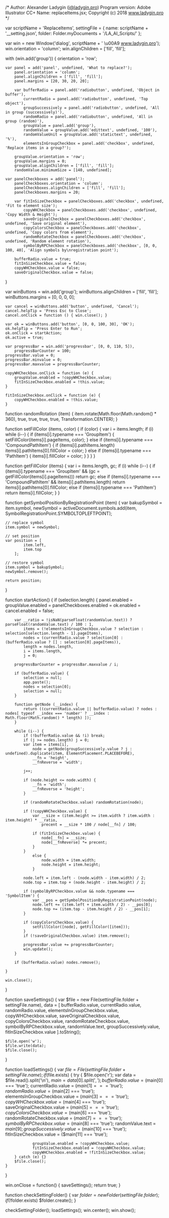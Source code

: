 /* 
  Author: Alexander Ladygin (i@ladygin.pro)
  Program version: Adobe Illustrator CC+
  Name: replaceItems.jsx;
  Copyright (c) 2018
  www.ladygin.pro
*/

var scriptName = 'ReplaceItems',
    settingFile = {
        name: scriptName + '__setting.json',
        folder: Folder.myDocuments + '/LA_AI_Scripts/'
    };

var win = new Window('dialog', scriptName + ' \u00A9 www.ladygin.pro');
    win.orientation = 'column';
    win.alignChildren = ['fill', 'fill'];

with (win.add('group')) {
    orientation = 'row';

    var panel = add('panel', undefined, 'What to replace?');
        panel.orientation = 'column';
        panel.alignChildren = ['fill', 'fill'];
        panel.margins = [20, 30, 20, 20];

        var bufferRadio = panel.add('radiobutton', undefined, 'Object in buffer'),
            currentRadio = panel.add('radiobutton', undefined, 'Top object'),
            groupSuccessively = panel.add('radiobutton', undefined, 'All in group (successively)'),
            randomRadio = panel.add('radiobutton', undefined, 'All in group (random)'),
            groupValue = panel.add('group'),
            randomValue = groupValue.add('edittext', undefined, '100'),
            randomValueUnit = groupValue.add('statictext', undefined, '%'),
            elementsInGroupCheckbox = panel.add('checkbox', undefined, 'Replace items in a group?');

        groupValue.orientation = 'row';
        groupValue.margins = 0;
        groupValue.alignChildren = ['fill', 'fill'];
        randomValue.minimumSize = [140, undefined];

    var panelCheckboxes = add('panel');
        panelCheckboxes.orientation = 'column';
        panelCheckboxes.alignChildren = ['fill', 'fill'];
        panelCheckboxes.margins = 20;

        var fitInSizeCheckbox = panelCheckboxes.add('checkbox', undefined, 'Fit to element size');
            copyWHCheckbox = panelCheckboxes.add('checkbox', undefined, 'Copy Width & Height');
            saveOriginalCheckbox = panelCheckboxes.add('checkbox', undefined, 'Save original element'),
            copyColorsCheckbox = panelCheckboxes.add('checkbox', undefined, 'Copy colors from element'),
            randomRotateCheckbox = panelCheckboxes.add('checkbox', undefined, 'Random element rotation'),
            symbolByRPCheckbox = panelCheckboxes.add('checkbox', [0, 0, 100, 40], 'Align symbols by\nregistration point');

        bufferRadio.value = true;
        fitInSizeCheckbox.value = false;
        copyWHCheckbox.value = false;
        saveOriginalCheckbox.value = false;

}

var winButtons = win.add('group');
    winButtons.alignChildren = ['fill', 'fill'];
    winButtons.margins = [0, 0, 0, 0];

    var cancel = winButtons.add('button', undefined, 'Cancel');
    cancel.helpTip = 'Press Esc to Close';
    cancel.onClick = function () { win.close(); }

    var ok = winButtons.add('button', [0, 0, 100, 30], 'OK');
    ok.helpTip = 'Press Enter to Run';
    ok.onClick = startAction;
    ok.active = true;

    var progressBar = win.add('progressbar', [0, 0, 110, 5]),
        progressBarCounter = 100;
    progressBar.value = 0;
    progressBar.minvalue = 0;
    progressBar.maxvalue = progressBarCounter;

    copyWHCheckbox.onClick = function (e) {
        groupValue.enabled = !copyWHCheckbox.value;
        fitInSizeCheckbox.enabled = !this.value;
    }

    fitInSizeCheckbox.onClick = function (e) {
        copyWHCheckbox.enabled = !this.value;
    }

function randomRotation (item) {
    item.rotate(Math.floor(Math.random() * 360), true, true, true, true, Transformation.CENTER);
}

function setFillColor (items, color) {
    if (color) {
        var i = items.length;
        if (i) while (i--) {
            if (items[i].typename === 'GroupItem') {
                setFillColor(items[i].pageItems, color);
            }
                else if (items[i].typename === 'CompoundPathItem') {
                    if (items[i].pathItems.length) items[i].pathItems[0].fillColor = color;
                }
                else if (items[i].typename === 'PathItem') {
                    items[i].fillColor = color;
                }
        }
    }
}

function getFillColor (items) {
    var i = items.length, gc;
    if (i) while (i--) {
        if (items[i].typename === 'GroupItem' && (gc = getFillColor(items[i].pageItems))) return gc;
            else if (items[i].typename === 'CompoundPathItem' && items[i].pathItems.length) return items[i].pathItems[0].fillColor;
            else if (items[i].typename === 'PathItem') return items[i].fillColor;
    }
}

function getSymbolPositionByRegistrationPoint (item) {
    var bakupSymbol = item.symbol,
        newSymbol = activeDocument.symbols.add(item, SymbolRegistrationPoint.SYMBOLTOPLEFTPOINT);

    // replace symbol
    item.symbol = newSymbol;

    // set position
    var position = [
            item.left,
            item.top
        ];

    // restore symbol
    item.symbol = bakupSymbol;
    newSymbol.remove();
    
    return position;
}

function startAction() {
    if (selection.length) {
        panel.enabled = groupValue.enabled = panelCheckboxes.enabled = ok.enabled = cancel.enabled = false;

        var __ratio = !isNaN(parseFloat(randomValue.text)) ? parseFloat(randomValue.text) / 100 : 1,
            items = (!elementsInGroupCheckbox.value ? selection : selection[selection.length - 1].pageItems),
            nodes = (currentRadio.value ? selection[0] : (bufferRadio.value ? [] : selection[0].pageItems)),
            length = nodes.length,
            i = items.length,
            j = 0;

        progressBarCounter = progressBar.maxvalue / i;

        if (bufferRadio.value) {
            selection = null;
            app.paste();
            nodes = selection[0];
            selection = null;
        }

        function getNode (__index) {
            return ((currentRadio.value || bufferRadio.value) ? nodes : nodes[ typeof __index === 'number' ? __index : Math.floor(Math.random() * length) ]);
        }

        while (i--) {
            if (!bufferRadio.value && !i) break;
            if (j >= nodes.length) j = 0;
            var item = items[i],
                node = getNode(groupSuccessively.value ? j : undefined).duplicate(item, ElementPlacement.PLACEBEFORE),
                __fn = 'height',
                __fnReverse = 'width';

            j++;

            if (node.height <= node.width) {
                __fn = 'width';
                __fnReverse = 'height';
            }

            if (randomRotateCheckbox.value) randomRotation(node);

            if (!copyWHCheckbox.value) {
                var __size = (item.height >= item.width ? item.width : item.height) * __ratio,
                    precent = __size * 100 / node[__fn] / 100;

                if (fitInSizeCheckbox.value) {
                    node[__fn] = __size;
                    node[__fnReverse] *= precent;
                }
            }
                else {
                    node.width = item.width;
                    node.height = item.height;
                }

            node.left = item.left - (node.width - item.width) / 2;
            node.top = item.top + (node.height - item.height) / 2;

            if (symbolByRPCheckbox.value && node.typename === 'SymbolItem') {
                var __pos = getSymbolPositionByRegistrationPoint(node);
                node.left += (item.left + item.width / 2) - __pos[0];
                node.top += (item.top - item.height / 2) - __pos[1];
            }

            if (copyColorsCheckbox.value) {
                setFillColor([node], getFillColor([item]));
            }
            if (!saveOriginalCheckbox.value) item.remove();

            progressBar.value += progressBarCounter;
            win.update();
        }

        if (bufferRadio.value) nodes.remove();

    }

    win.close();
}

function saveSettings() {
    var $file = new File(settingFile.folder + settingFile.name),
        data = [
            bufferRadio.value,
            currentRadio.value,
            randomRadio.value,
            elementsInGroupCheckbox.value,
            copyWHCheckbox.value,
            saveOriginalCheckbox.value,
            copyColorsCheckbox.value,
            randomRotateCheckbox.value,
            symbolByRPCheckbox.value,
            randomValue.text,
            groupSuccessively.value,
            fitInSizeCheckbox.value
        ].toString();

    $file.open('w');
    $file.write(data);
    $file.close();
}

function loadSettings() {
    var $file = File(settingFile.folder + settingFile.name);
    if ($file.exists) {
        try {
            $file.open('r');
            var data = $file.read().split('\n'),
                $main = data[0].split(',');
                bufferRadio.value = ($main[0] === 'true');
                currentRadio.value = ($main[1] === 'true');
                randomRadio.value = ($main[2] === 'true');
                elementsInGroupCheckbox.value = ($main[3] === 'true');
                copyWHCheckbox.value = ($main[4] === 'true');
                saveOriginalCheckbox.value = ($main[5] === 'true');
                copyColorsCheckbox.value = ($main[6] === 'true');
                randomRotateCheckbox.value = ($main[7] === 'true');
                symbolByRPCheckbox.value = ($main[8] === 'true');
                randomValue.text = $main[9];
                groupSuccessively.value = ($main[10] === 'true');
                fitInSizeCheckbox.value = ($main[11] === 'true');

                groupValue.enabled = !copyWHCheckbox.value;
                fitInSizeCheckbox.enabled = !copyWHCheckbox.value;
                copyWHCheckbox.enabled = !fitInSizeCheckbox.value;
        } catch (e) {}
        $file.close();
    }
}

win.onClose = function() {
    saveSettings();
    return true;
}

function checkSettingFolder() {
    var $folder = new Folder(settingFile.folder);
    if (!$folder.exists) $folder.create();
}

checkSettingFolder();
loadSettings();
win.center();
win.show();
